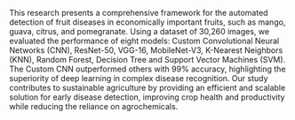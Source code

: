 This research presents a comprehensive framework for the automated detection of fruit diseases in economically important fruits, such as mango, guava, citrus, and pomegranate. Using a dataset of 30,260 images, we evaluated the performance of eight models: Custom Convolutional Neural Networks (CNN), ResNet-50, VGG-16, MobileNet-V3, K-Nearest Neighbors (KNN), Random Forest, Decision Tree and Support Vector Machines (SVM). The Custom CNN outperformed others with 99% accuracy, highlighting the superiority of deep learning in complex disease recognition. Our study contributes to sustainable agriculture by providing an efficient and scalable solution for early disease detection, improving crop health and productivity while reducing the reliance on agrochemicals.
